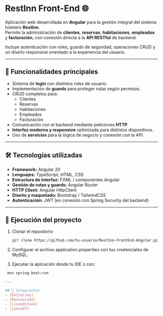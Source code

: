# RestInn Front-End 🌐

Aplicación web desarrollada en **Angular** para la gestión integral del sistema hotelero **RestInn**.  
Permite la administración de **clientes**, **reservas**, **habitaciones**, **empleados** y **facturación**, con conexión directa a la **API RESTful** de backend.

Incluye autenticación con roles, guards de seguridad, operaciones CRUD y un diseño responsive orientado a la experiencia del usuario.

---

## 🧩 Funcionalidades principales
- Sistema de **login** con distintos roles de usuario.
- Implementación de **guards** para proteger rutas según permisos.
- CRUD completos para:
  - Clientes
  - Reservas
  - Habitaciones
  - Empleados
  - Facturación
- Comunicación con el backend mediante peticiones **HTTP**.
- **Interfaz moderna y responsive** optimizada para distintos dispositivos.
- Uso de **servicios** para la lógica de negocio y conexión con la API.

---

## 🛠️ Tecnologías utilizadas
- **Framework:** Angular 20  
- **Lenguajes:** TypeScript, HTML, CSS  
- **Estructura de interfaz:** FXML / componentes Angular  
- **Gestión de rutas y guards:** Angular Router  
- **HTTP Client:** Angular HttpClient  
- **Diseño y maquetado:** Bootstrap / TailwindCSS  
- **Autenticación:** JWT (en conexión con Spring Security del backend)

---

## 🚀 Ejecución del proyecto
1. Clonar el repositorio  
   ```bash
   git clone https://github.com/tu-usuario/RestInn-FrontEnd-Angular.git

2. Configurar el archivo application.properties con tus credenciales de MySQL.

3. Ejecutar la aplicación desde tu IDE o con:
  ```bash
   mvn spring-boot:run

---

## 👥 Integrantes
- [EmiSalias]
- [ManuJurado]
- [Lisandstone]
- [joacom7]